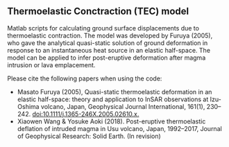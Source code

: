 ## Thermoelastic Conctraction (TEC) model 

Matlab scripts for calculating ground surface displacements due to thermoelastic contraction. The model was developed by Furuya (2005), who gave the analytical quasi-static solution of ground deformation in response to an instantaneous heat source in an elastic half-space. The model can be applied to infer post-eruptive deformation after magma intrusion or lava emplacement. 

Please cite the following papers when using the code:
- Masato Furuya (2005), Quasi-static thermoelastic deformation in an elastic half-space: theory and application to InSAR observations at Izu-Oshima volcano, Japan, Geophysical Journal International, 161(1), 230–242. [doi:10.1111/j.1365-246X.2005.02610.x.](https://academic.oup.com/gji/article/161/1/230/2007160)
- Xiaowen Wang & Yosuke Aoki (2018). Post-eruptive thermoelastic deflation of intruded magma in Usu volcano, Japan, 1992–2017, Journal of Geophysical Research: Solid Earth. (In revision)
